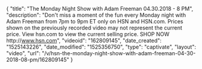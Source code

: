 {
    "title": "The Monday Night Show with Adam Freeman 04.30.2018 - 8 PM",
    "description": "Don't miss a moment of the fun every Monday night with Adam Freeman from 7pm to 9pm ET only on HSN and HSN.com. Prices shown on the previously recorded video may not represent the current price. View hsn.com to view the current selling price. SHOP NOW http:\/\/www.hsn.com",
    "videoid": "162809145",
    "date_created": "1525143226",
    "date_modified": "1525356750",
    "type": "captivate",
    "layout": "video",
    "url": "\/v\/hsn-the-monday-night-show-with-adam-freeman-04-30-2018-08-pm\/162809145"
}